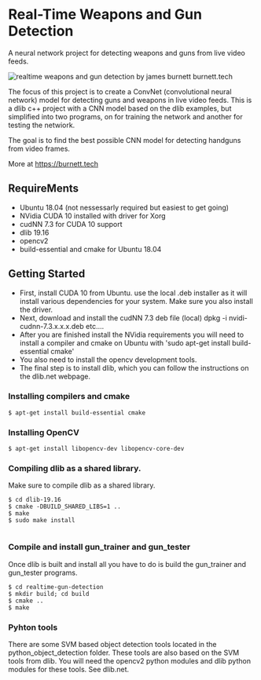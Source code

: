 # Real-Time Weapons and Gun Detection

A neural network project for detecting weapons and guns from live video feeds.

![realtime weapons and gun detection by james burnett burnett.tech](https://burnett.tech/wp-content/uploads/2019/04/real-time-weapons-gun-detection.gif)

The focus of this project is to create a ConvNet (convolutional neural network) model for detecting guns and weapons in live video feeds. This is a dlib c++ project with a CNN model based on the dlib examples, but simplified into two programs, on for training the network and another for testing the netwiork.

The goal is to find the best possible CNN model for detecting handguns from video frames.

More at https://burnett.tech

## RequireMents
  - Ubuntu 18.04 (not nessessarly required but easiest to get going)
  - NVidia CUDA 10 installed with driver for Xorg
  - cudNN 7.3 for CUDA 10 support 
  - dlib 19.16
  - opencv2
  - build-essential and cmake for Ubuntu 18.04

## Getting Started
  - First, install CUDA 10 from Ubuntu. use the local .deb installer as it will install various dependencies for your system. Make sure you also install the driver. 
  - Next, download and install the cudNN 7.3 deb file (local) dpkg -i nvidi-cudnn-7.3.x.x.x.deb etc....
  - After you are finished install the NVidia requirements you will need to install a compiler and cmake on Ubuntu with 'sudo apt-get install build-essential cmake'
  - You also need to install the opencv development tools. 
  - The final step is to install dlib, which you can follow the instructions on the dlib.net webpage.


### Installing compilers and cmake
```
$ apt-get install build-essential cmake
```

### Installing OpenCV 
```
$ apt-get install libopencv-dev libopencv-core-dev

```

### Compiling dlib as a shared library.
Make sure to compile dlib as a shared library. 

```
$ cd dlib-19.16
$ cmake -DBUILD_SHARED_LIBS=1 ..
$ make
$ sudo make install
 
```

### Compile and install gun_trainer and gun_tester
Once dlib is built and install all you have to do is build the gun_trainer and gun_tester programs. 

```
$ cd realtime-gun-detection
$ mkdir build; cd build
$ cmake ..
$ make

```



### Pyhton tools
There are some SVM based object detection tools located in the python_object_detection folder. These tools are also based on the SVM tools from dlib. You will need the opencv2 python modules and dlib python modules for these tools. See dlib.net.
